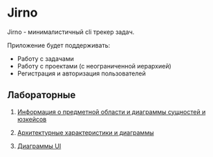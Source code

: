 # Jirno

Jirno - минималистичный cli трекер задач.

Приложение будет поддерживать:
- Работу с задачами
- Работу с проектами (с неограниченной иерархией)
- Регистрация и авторизация пользователей


## Лабораторные

1. [Информация о предметной области и диаграммы сущностей и юзкейсов](./docs/info.md)

2. [Архитектурные характеристики и диаграммы](./docs/arch.md)

3. [Диаграммы UI](./docs/ui.md)

